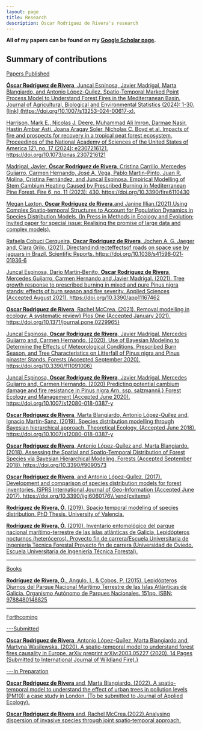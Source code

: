 ```yaml
---
layout: page
title: Research
description: Oscar Rodriguez de Rivera's research
---
```


<b>All of my papers can be found on my [Google Scholar page](https://scholar.google.com/citations?user=kttZf6oAAAAJ&hl=en). </b>


## Summary of contributions

<u>Papers Published


**Óscar Rodríguez de Rivera**, Juncal Espinosa, Javier Madrigal, Marta Blangiardo, and Antonio López-Quílez. Spatio-Temporal Marked Point Process Model to Understand Forest Fires in the Mediterranean Basin. Journal of Agricultural, Biological and Environmental Statistics (2024): 1-30. [link] (https://doi.org/10.1007/s13253-024-00617-x).

Harrison, Mark E., Nicolas J. Deere, Muhammad Ali Imron, Darmae Nasir, Hastin Ambar Asti, Joana Aragay Soler, Nicholas C. Boyd et al. Impacts of fire and prospects for recovery in a tropical peat forest ecosystem. Proceedings of the National Academy of Sciences of the United States of America 121, no. 17 (2024): e2307216121. https://doi.org/10.1073/pnas.2307216121

Madrigal, Javier, **Óscar Rodríguez de Rivera**, Cristina Carrillo, Mercedes Guijarro, Carmen Hernando, José A. Vega, Pablo Martin-Pinto, Juan R. Molina, Cristina Fernández, and Juncal Espinosa. Empirical Modelling of Stem Cambium Heating Caused by Prescribed Burning in Mediterranean Pine Forest. Fire 6, no. 11 (2023): 430. https://doi.org/10.3390/fire6110430

Megan Laxton, **Oscar Rodriguez de Rivera**,and Janine Illian.(2021).Using Complex Spatio‐temporal Structures to Account for Population Dynamics in Species Distribution Models. (In Press in Methods in Ecology and Evolution; Invited paper for special issue: Realising the promise of large data and complex models).      
      
Rafaela Cobuci Cerqueira, **Oscar Rodriguez de Rivera**, Jochen A. G. Jaeger and, Clara Grilo. (2021). Directandindirecteffectsof roads on space use by jaguars in Brazil. Scientific Reports. https://doi.org/10.1038/s41598‐021‐01936‐6
      
Juncal Espinosa, Dario Martin‐Benito, **Oscar Rodriguez de Rivera**, Mercedes Guijarro, Carmen Hernando and,Javier Madrigal. (2021). Tree growth response to prescribed burning in mixed and pure Pinus nigra stands: effects of burn season and fire severity. Applied Sciences (Accepted August 2021). https://doi.org/10.3390/app11167462      

**Oscar Rodriguez de Rivera**, Rachel McCrea. (2021). Removal modelling in ecology: A systematic review} Plos One (Accepted January 2021). https://doi.org/10.1371/journal.pone.0229965}

Juncal Espinosa, **Oscar Rodriguez de Rivera**, Javier Madrigal, Mercedes Guijarro and, Carmen Hernando. (2020). Use of Bayesian Modeling to Determine the Effects of Meteorological Conditions, Prescribed Burn Season, and Tree Characteristics on Litterfall of Pinus nigra and Pinus pinaster Stands. Forests (Accepted September 2020). https://doi.org/10.3390/f11091006}

Juncal Espinosa, **Oscar Rodriguez de Rivera**, Javier Madrigal, Mercedes Guijarro and, Carmen Hernando. (2020) Predicting potential cambium damage and fire resistance in Pinus nigra Arn. ssp. salzmannii.} Forest Ecology and Management (Accepted June 2020). https://doi.org/10.1007/s12080-018-0387-y

**Oscar Rodriguez de Rivera**, Marta Blangiardo, Antonio López-Quílez and, Ignacio Martín-Sanz. (2019). Species distribution modelling through Bayesian hierarchical approach. Theoretical Ecology. (Accepted June 2018). https://doi.org/10.1007/s12080-018-0387-y

**Oscar Rodriguez de Rivera**, Antonio López-Quílez and, Marta Blangiardo. (2018). Assessing the Spatial and Spatio-Temporal Distribution of Forest Species via Bayesian Hierarchical Modeling. Forests (Accepted September 2018).  https://doi.org/10.3390/f9090573

**Oscar Rodriguez de Rivera**, and Antonio López-Quílez. (2017). Development and comparison of species distribution models for forest inventories. ISPRS International Journal of Geo-Information (Accepted June 2017).  https://doi.org/10.3390/ijgi6060176\\
      \end{cvitems}

**Rodríguez de Rivera, Ó.** (2019). Spacio temporal modeling of species distribution. PhD Thesis. University of Valencia.

**Rodríguez de Rivera, Ó.** (2010). Inventario entomológico del parque nacional marítimo-terrestre de las islas atlánticas de Galicia, Lepidópteros nocturnos (heteróceros). Proyecto fin de carrera/Escuela Universitaria de Ingeniería Técnica Forestal Proyecto fin de carrera (Universidad de Oviedo. Escuela Universitaria de Ingeniería Técnica Forestal).

---
<u>Books

**Rodríguez de Rivera, Ó.**, Angulo, I., & Cobos, P. (2015). Lepidópteros Diurnos del Parque Nacional Marítimo Terrestre de las Islas Atlánticas de Galicia. Organismo Autónomo de Parques Nacionales. 151pp. ISBN: 9788480148825

---

<u>Forthcoming
  
---<u>Submitted

**Oscar Rodriguez de Rivera**, Antonio López-Quílez, Marta Blangiardo and, Martyna Wasilewska. (2020). A spatio-temporal model to understand forest fires causality in Europe. arXiv preprint  arXiv:2003.05227 (2020). 14 Pages (Submitted to International Journal of Wildland Fire).}
  
---<u>In Preparation
    
      
**Oscar Rodriguez de Rivera** and, Marta Blangiardo. (2022). A spatio-temporal model to understand the effect of urban trees in pollution levels (PM10): a case study in London. (To be submitted to Journal of Applied Ecology).

**Oscar Rodriguez de Rivera** and, Rachel McCrea.(2022).Analysing dispersion of invasive species through joint spatio‐temporal approach.

<!-- Note: this is how to write a comment in HTML. Everything in here won't show up on your webpage.-->

<!--
To increase the size of the title, use fewer # in front of the paper title.
To decrease the size of the title, use more #.
To remove the italics, remove the * before and after the description
To remove the underline from the title, remove the <u> tags (<u> and </u>)
-->

